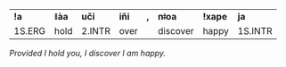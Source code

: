 |||||||||
|:-|:-|:-|:-|:-|:-|:-|:-|
|**ǃa**|**ǁàa**|**uči**|**iňi**|**,**|**nǂoa**|**ǃxape**|**ja**|
|1S.ERG|hold|2.INTR|over||discover|happy|1S.INTR|
*Provided I hold you, I discover I am happy.*
